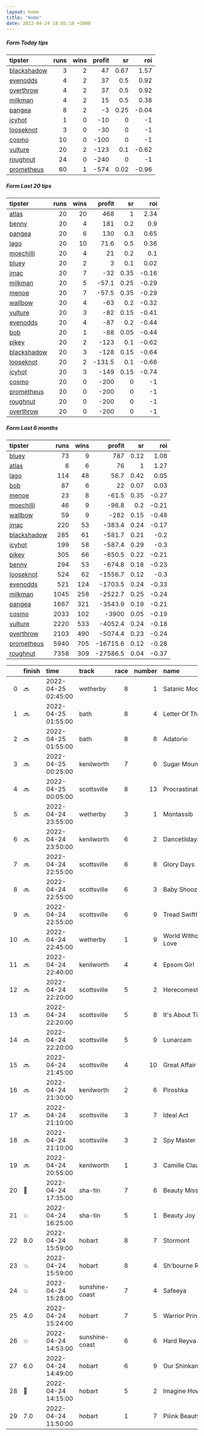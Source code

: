 ```yaml
---   
layout: home  
title: "Home"   
date: 2022-04-24 18:05:18 +1000  
---   
```



##### Form Today tips   

| tipster                                                         |   runs |   wins |   profit |   sr |   roi |
|:----------------------------------------------------------------|-------:|-------:|---------:|-----:|------:|
| [blackshadow](https://mrwayneo.github.io/tips/blackshadow.html) |      3 |      2 |       47 | 0.67 |  1.57 |
| [evenodds](https://mrwayneo.github.io/tips/evenodds.html)       |      4 |      2 |       37 | 0.5  |  0.92 |
| [overthrow](https://mrwayneo.github.io/tips/overthrow.html)     |      4 |      2 |       37 | 0.5  |  0.92 |
| [milkman](https://mrwayneo.github.io/tips/milkman.html)         |      4 |      2 |       15 | 0.5  |  0.38 |
| [pangea](https://mrwayneo.github.io/tips/pangea.html)           |      8 |      2 |       -3 | 0.25 | -0.04 |
| [icyhot](https://mrwayneo.github.io/tips/icyhot.html)           |      1 |      0 |      -10 | 0    | -1    |
| [looseknot](https://mrwayneo.github.io/tips/looseknot.html)     |      3 |      0 |      -30 | 0    | -1    |
| [cosmo](https://mrwayneo.github.io/tips/cosmo.html)             |     10 |      0 |     -100 | 0    | -1    |
| [vulture](https://mrwayneo.github.io/tips/vulture.html)         |     20 |      2 |     -123 | 0.1  | -0.62 |
| [roughnut](https://mrwayneo.github.io/tips/roughnut.html)       |     24 |      0 |     -240 | 0    | -1    |
| [prometheus](https://mrwayneo.github.io/tips/prometheus.html)   |     60 |      1 |     -574 | 0.02 | -0.96 |

##### Form Last 20 tips   

| tipster                                                         |   runs |   wins |   profit |   sr |   roi |
|:----------------------------------------------------------------|-------:|-------:|---------:|-----:|------:|
| [atlas](https://mrwayneo.github.io/tips/atlas.html)             |     20 |     20 |    468   | 1    |  2.34 |
| [benny](https://mrwayneo.github.io/tips/benny.html)             |     20 |      4 |    181   | 0.2  |  0.9  |
| [pangea](https://mrwayneo.github.io/tips/pangea.html)           |     20 |      6 |    130   | 0.3  |  0.65 |
| [lago](https://mrwayneo.github.io/tips/lago.html)               |     20 |     10 |     71.6 | 0.5  |  0.36 |
| [moechilli](https://mrwayneo.github.io/tips/moechilli.html)     |     20 |      4 |     21   | 0.2  |  0.1  |
| [bluey](https://mrwayneo.github.io/tips/bluey.html)             |     20 |      2 |      3   | 0.1  |  0.02 |
| [jmac](https://mrwayneo.github.io/tips/jmac.html)               |     20 |      7 |    -32   | 0.35 | -0.16 |
| [milkman](https://mrwayneo.github.io/tips/milkman.html)         |     20 |      5 |    -57.1 | 0.25 | -0.29 |
| [menoe](https://mrwayneo.github.io/tips/menoe.html)             |     20 |      7 |    -57.5 | 0.35 | -0.29 |
| [wallbow](https://mrwayneo.github.io/tips/wallbow.html)         |     20 |      4 |    -63   | 0.2  | -0.32 |
| [vulture](https://mrwayneo.github.io/tips/vulture.html)         |     20 |      3 |    -82   | 0.15 | -0.41 |
| [evenodds](https://mrwayneo.github.io/tips/evenodds.html)       |     20 |      4 |    -87   | 0.2  | -0.44 |
| [bob](https://mrwayneo.github.io/tips/bob.html)                 |     20 |      1 |    -88   | 0.05 | -0.44 |
| [pikey](https://mrwayneo.github.io/tips/pikey.html)             |     20 |      2 |   -123   | 0.1  | -0.62 |
| [blackshadow](https://mrwayneo.github.io/tips/blackshadow.html) |     20 |      3 |   -128   | 0.15 | -0.64 |
| [looseknot](https://mrwayneo.github.io/tips/looseknot.html)     |     20 |      2 |   -131.5 | 0.1  | -0.66 |
| [icyhot](https://mrwayneo.github.io/tips/icyhot.html)           |     20 |      3 |   -149   | 0.15 | -0.74 |
| [cosmo](https://mrwayneo.github.io/tips/cosmo.html)             |     20 |      0 |   -200   | 0    | -1    |
| [prometheus](https://mrwayneo.github.io/tips/prometheus.html)   |     20 |      0 |   -200   | 0    | -1    |
| [roughnut](https://mrwayneo.github.io/tips/roughnut.html)       |     20 |      0 |   -200   | 0    | -1    |
| [overthrow](https://mrwayneo.github.io/tips/overthrow.html)     |     20 |      0 |   -200   | 0    | -1    |

##### Form Last 6 months   

| tipster                                                         |   runs |   wins |   profit |   sr |   roi |
|:----------------------------------------------------------------|-------:|-------:|---------:|-----:|------:|
| [bluey](https://mrwayneo.github.io/tips/bluey.html)             |     73 |      9 |    787   | 0.12 |  1.08 |
| [atlas](https://mrwayneo.github.io/tips/atlas.html)             |      6 |      6 |     76   | 1    |  1.27 |
| [lago](https://mrwayneo.github.io/tips/lago.html)               |    114 |     48 |     56.7 | 0.42 |  0.05 |
| [bob](https://mrwayneo.github.io/tips/bob.html)                 |     87 |      6 |     22   | 0.07 |  0.03 |
| [menoe](https://mrwayneo.github.io/tips/menoe.html)             |     23 |      8 |    -61.5 | 0.35 | -0.27 |
| [moechilli](https://mrwayneo.github.io/tips/moechilli.html)     |     46 |      9 |    -96.8 | 0.2  | -0.21 |
| [wallbow](https://mrwayneo.github.io/tips/wallbow.html)         |     59 |      9 |   -282   | 0.15 | -0.48 |
| [jmac](https://mrwayneo.github.io/tips/jmac.html)               |    220 |     53 |   -383.4 | 0.24 | -0.17 |
| [blackshadow](https://mrwayneo.github.io/tips/blackshadow.html) |    285 |     61 |   -581.7 | 0.21 | -0.2  |
| [icyhot](https://mrwayneo.github.io/tips/icyhot.html)           |    199 |     58 |   -587.4 | 0.29 | -0.3  |
| [pikey](https://mrwayneo.github.io/tips/pikey.html)             |    305 |     66 |   -650.5 | 0.22 | -0.21 |
| [benny](https://mrwayneo.github.io/tips/benny.html)             |    294 |     53 |   -674.8 | 0.18 | -0.23 |
| [looseknot](https://mrwayneo.github.io/tips/looseknot.html)     |    524 |     62 |  -1556.7 | 0.12 | -0.3  |
| [evenodds](https://mrwayneo.github.io/tips/evenodds.html)       |    521 |    124 |  -1703.5 | 0.24 | -0.33 |
| [milkman](https://mrwayneo.github.io/tips/milkman.html)         |   1045 |    258 |  -2522.7 | 0.25 | -0.24 |
| [pangea](https://mrwayneo.github.io/tips/pangea.html)           |   1667 |    321 |  -3543.9 | 0.19 | -0.21 |
| [cosmo](https://mrwayneo.github.io/tips/cosmo.html)             |   2033 |    102 |  -3900   | 0.05 | -0.19 |
| [vulture](https://mrwayneo.github.io/tips/vulture.html)         |   2220 |    533 |  -4052.4 | 0.24 | -0.18 |
| [overthrow](https://mrwayneo.github.io/tips/overthrow.html)     |   2103 |    490 |  -5074.4 | 0.23 | -0.24 |
| [prometheus](https://mrwayneo.github.io/tips/prometheus.html)   |   5940 |    705 | -16715.6 | 0.12 | -0.28 |
| [roughnut](https://mrwayneo.github.io/tips/roughnut.html)       |   7358 |    309 | -27586.5 | 0.04 | -0.37 |

|    | finish            | time                | track          |   race |   number | name               |   odds | tipster              |
|---:|:------------------|:--------------------|:---------------|-------:|---------:|:-------------------|-------:|:---------------------|
|  0 | :soon:            | 2022-04-25 02:45:00 | wetherby       |      8 |        1 | Satanic Moon       |   2.75 | vulture              |
|  1 | :soon:            | 2022-04-25 01:55:00 | bath           |      8 |        4 | Letter Of The Law  |   4.4  | looseknot            |
|  2 | :soon:            | 2022-04-25 01:55:00 | bath           |      8 |        8 | Adatorio           |   7.5  | looseknot            |
|  3 | :soon:            | 2022-04-25 00:25:00 | kenilworth     |      7 |        6 | Sugar Mountain     |   0    | vulture              |
|  4 | :soon:            | 2022-04-25 00:05:00 | scottsville    |      8 |       13 | Procrastinator     |   0    | vulture              |
|  5 | :soon:            | 2022-04-24 23:55:00 | wetherby       |      3 |        1 | Montassib          |   1.85 | vulture,milkman      |
|  6 | :soon:            | 2022-04-24 23:50:00 | kenilworth     |      6 |        2 | Dancetildaylight   |   0    | vulture              |
|  7 | :soon:            | 2022-04-24 22:55:00 | scottsville    |      6 |        8 | Glory Days         |   0    | pangea               |
|  8 | :soon:            | 2022-04-24 22:55:00 | scottsville    |      6 |        3 | Baby Shooz         |   0    | vulture              |
|  9 | :soon:            | 2022-04-24 22:55:00 | scottsville    |      6 |        9 | Tread Swiftly      |   0    | vulture              |
| 10 | :soon:            | 2022-04-24 22:45:00 | wetherby       |      1 |        9 | World Without Love |   4    | looseknot            |
| 11 | :soon:            | 2022-04-24 22:40:00 | kenilworth     |      4 |        4 | Epsom Girl         |   0    | milkman              |
| 12 | :soon:            | 2022-04-24 22:20:00 | scottsville    |      5 |        2 | Herecomestherain   |   0    | vulture              |
| 13 | :soon:            | 2022-04-24 22:20:00 | scottsville    |      5 |        8 | It's About Time    |   0    | vulture,pangea       |
| 14 | :soon:            | 2022-04-24 22:20:00 | scottsville    |      5 |        9 | Lunarcam           |   0    | icyhot               |
| 15 | :soon:            | 2022-04-24 21:45:00 | scottsville    |      4 |       10 | Great Affair       |   0    | vulture              |
| 16 | :soon:            | 2022-04-24 21:30:00 | kenilworth     |      2 |        6 | Piroshka           |   0    | vulture              |
| 17 | :soon:            | 2022-04-24 21:10:00 | scottsville    |      3 |        7 | Ideal Act          |   0    | vulture              |
| 18 | :soon:            | 2022-04-24 21:10:00 | scottsville    |      3 |        2 | Spy Master         |   0    | vulture              |
| 19 | :soon:            | 2022-04-24 20:55:00 | kenilworth     |      1 |        3 | Camille Claudel    |   0    | vulture              |
| 20 | :3rd_place_medal: | 2022-04-24 17:35:00 | sha-tin        |      7 |        6 | Beauty Mission     |   2.4  | vulture              |
| 21 | :boom:            | 2022-04-24 16:25:00 | sha-tin        |      5 |        1 | Beauty Joy         |   3.4  | milkman              |
| 22 | 8.0               | 2022-04-24 15:59:00 | hobart         |      8 |        7 | Stormont           |   9.5  | pangea               |
| 23 | :boom:            | 2022-04-24 15:59:00 | hobart         |      8 |        4 | Sh'bourne Rebel    |   3.25 | evenodds,blackshadow |
| 24 | :boom:            | 2022-04-24 15:28:00 | sunshine-coast |      7 |        4 | Safeeya            |   2.3  | evenodds,blackshadow |
| 25 | 4.0               | 2022-04-24 15:24:00 | hobart         |      7 |        5 | Warrior Prince     |   7    | pangea               |
| 26 | :boom:            | 2022-04-24 14:53:00 | sunshine-coast |      6 |        6 | Hard Reyva         |   2.1  | milkman              |
| 27 | 6.0               | 2022-04-24 14:49:00 | hobart         |      6 |        9 | Our Shinkansen     |   7    | evenodds,overthrow   |
| 28 | :2nd_place_medal: | 2022-04-24 14:15:00 | hobart         |      5 |        2 | Imagine Howe       |   2.8  | evenodds,blackshadow |
| 29 | 7.0               | 2022-04-24 11:50:00 | hobart         |      1 |        7 | Piiink Beauty      |   1.5  | vulture              |